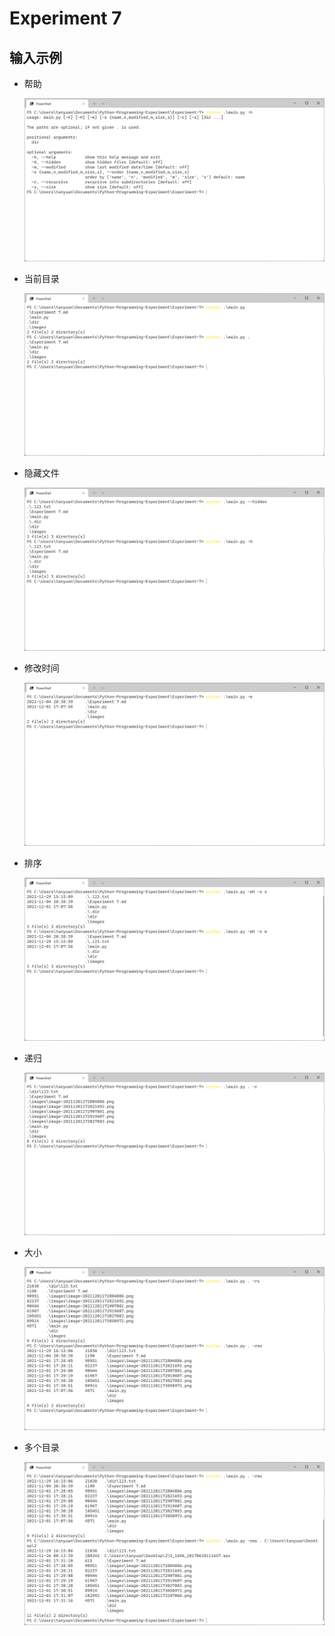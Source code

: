 # Experiment 7

## 输入示例

- 帮助

  ![image-20211201172804886](images/image-20211201172804886.png)

- 当前目录

  ![image-20211201172821692](images/image-20211201172821692.png)

- 隐藏文件

  ![image-20211201172907801](images/image-20211201172907801.png)

- 修改时间

  ![image-20211201172919607](images/image-20211201172919607.png)

- 排序

  ![image-20211201173027883](images/image-20211201173027883.png)

- 递归

  ![image-20211201173050972](images/image-20211201173050972.png)

- 大小

  ![image-20211201173107066](images/image-20211201173107066.png)
  
- 多个目录

  ![image-20211201173257922](images/image-20211201173257922.png)
  
  

